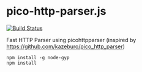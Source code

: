 # pico-http-parser.js

[![Build Status](https://travis-ci.org/kysnm/node-pico-http-parser.js.svg)](https://travis-ci.org/kysnm/node-pico-http-parser.js)

Fast HTTP Parser using picohttpparser (inspired by https://github.com/kazeburo/pico_http_parser)

```
npm install -g node-gyp
npm install
```
